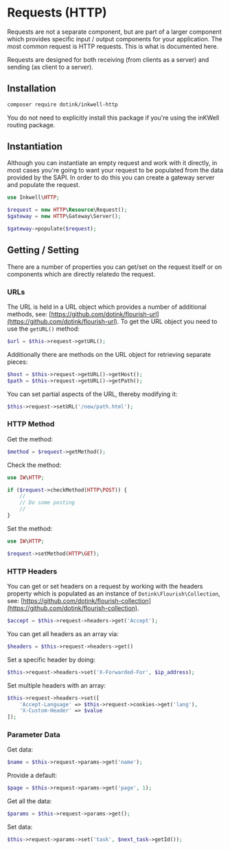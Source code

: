 # Requests (HTTP)

Requests are not a separate component, but are part of a larger component which provides specific
input / output components for your application.  The most common request is HTTP requests.  This
is what is documented here.

Requests are designed for both receiving (from clients as a server) and sending (as client to a
server).

## Installation

```bash
composer require dotink/inkwell-http
```

<div class="notice">
	<p>
		You do not need to explicitly install this package if you're using the inKWell routing
		package.
	</p>
</div>

## Instantiation

Although you can instantiate an empty request and work with it directly, in most cases you're
going to want your request to be populated from the data provided by the SAPI.  In order to do
this you can create a gateway server and populate the request.

```php
use Inkwell\HTTP;

$request = new HTTP\Resource\Request();
$gateway = new HTTP\Gateway\Server();

$gateway->populate($request);
```

## Getting / Setting

There are a number of properties you can get/set on the request itself or on components which
are directly relatedo the request.

### URLs

The URL is held in a URL object which provides a number of additional methods, see:
[https://github.com/dotink/flourish-url](https://github.com/dotink/flourish-url).  To get the URL
object you need to use the `getURL()` method:

```php
$url = $this->request->getURL();
```

Additionally there are methods on the URL object for retrieving separate pieces:

```php
$host = $this->request->getURL()->getHost();
$path = $this->request->getURL()->getPath();
```

You can set partial aspects of the URL, thereby modifying it:

```php
$this->request->setURL('/new/path.html');
```

### HTTP Method

Get the method:

```php
$method = $request->getMethod();
```

Check the method:

```php
use IW\HTTP;

if ($request->checkMethod(HTTP\POST)) {
	//
	// Do some posting
	//
}
```

Set the method:

```php
use IW\HTTP;

$request->setMethod(HTTP\GET);
```

### HTTP Headers

You can get or set headers on a request by working with the headers property which is populated
as an instance of `Dotink\Flourish\Collection`, see:
[https://github.com/dotink/flourish-collection](https://github.com/dotink/flourish-collection).

```php
$accept = $this->request->headers->get('Accept');
```

You can get all headers as an array via:

```php
$headers = $this->request->headers->get()
```

Set a specific header by doing:

```php
$this->request->headers->set('X-Forwarded-For', $ip_address);
```

Set multiple headers with an array:

```php
$this->request->headers->set([
	'Accept-Language' => $this->request->cookies->get('lang'),
	'X-Custom-Header' => $value
]);
```

### Parameter Data

Get data:

```php
$name = $this->request->params->get('name');
```

Provide a default:

```php
$page = $this->request->params->get('page', 1);
```

Get all the data:

```php
$params = $this->request->params->get();
```

Set data:

```php
$this->request->params->set('task', $next_task->getId());
```
